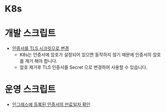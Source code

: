 # K8s 

# 개발 스크립트 
+ [인증서를 TLS 시크릿으로 변경](Tls-Secret-Generage.sh)
  + K8s는 인증서에 암호가 설정되어 있으면 동작하지 않기 때문에 인증서의 암호를 제거 해야 합니다. 
  + 암호 제거후 TLS 인증서를 Secret 으로 변경하여 사용할 수 있습니다. 

# 운영 스크립트 
+ [인그레스에 등록된 인증서의 만료일자 확인](Ingress-Certificate-Check.sh)